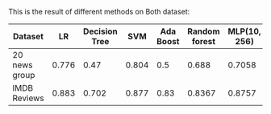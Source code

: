 This is the result of different methods on Both dataset:



| Dataset       | LR    | Decision Tree | SVM   | Ada Boost | Random forest | MLP(10, 256) | MLP(30, 1024) | XG Boost |
| ------------- | ----- | ------------- | ----- | --------- | ------------- | ------------ | ------------- | -------- |
| 20 news group | 0.776 | 0.47          | 0.804 | 0.5       | 0.688         | 0.7058       | 0.7408        | 0.6164   |
| IMDB Reviews  | 0.883 | 0.702         | 0.877 | 0.83      | 0.8367        | 0.8757       | 0.8801        | 0.7398   |






